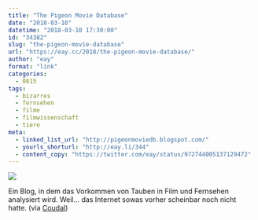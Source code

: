 ```yaml
---
title: "The Pigeon Movie Database"
date: "2018-03-10"
datetime: "2018-03-10 17:30:00"
id: "34382"
slug: "the-pigeon-movie-database"
url: "https://eay.cc/2018/the-pigeon-movie-database/"
author: "eay"
format: "link"
categories:
  - 0815
tags:
  - bizarres
  - fernsehen
  - filme
  - filmwissenschaft
  - tiere
meta:
  - linked_list_url: "http://pigeonmoviedb.blogspot.com/"
  - yourls_shorturl: "http://eay.li/344"
  - content_copy: "https://twitter.com/eay/status/972744005137129472"
---
```


![](https://eay.cc/uploads/2018/pmdb.gif)

Ein Blog, in dem das Vorkommen von Tauben in Film und Fernsehen analysiert wird. Weil... das Internet sowas vorher scheinbar noch nicht hatte. (via [Coudal](http://coudal.com/archives/2018/03/the_pigeon_movi.php))
